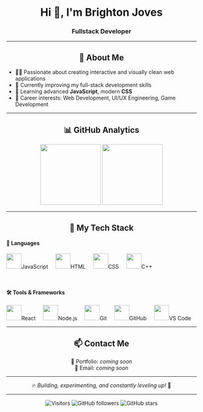 <h1 align="center">Hi 👋, I'm Brighton Joves</h1>
<h3 align="center">Fullstack Developer</h3>

---

<h2 align="center">🌟 About Me</h2>

- 👨‍💻 Passionate about creating interactive and visually clean web applications  
- 🔭 Currently improving my full-stack development skills  
- 🌱 Learning advanced **JavaScript**, modern **CSS**  
- 🎯 Career interests: Web Development, UI/UX Engineering, Game Development  

---

<h2 align="center">📊 GitHub Analytics</h2>

<div align="center">
  
  <img height="160em" src="https://github-readme-stats.vercel.app/api?username=tinobg&show_icons=true&theme=tokyonight&count_private=true" />
  
  <img height="160em" src="https://github-readme-stats.vercel.app/api/top-langs/?username=tinobg&layout=compact&theme=tokyonight" />

</div>

---

<h2 align="center">🧰 My Tech Stack</h2>

#### 🚀 Languages

  <img src="https://skillicons.dev/icons?i=js" height="40"/>JavaScript
  &nbsp;&nbsp;&nbsp;
  <img src="https://skillicons.dev/icons?i=html" height="40"/>HTML
  &nbsp;&nbsp;&nbsp;
  <img src="https://skillicons.dev/icons?i=css" height="40"/>CSS
  &nbsp;&nbsp;&nbsp;
  <img src="https://skillicons.dev/icons?i=cpp" height="40"/>C++
</div>

<br>

#### 🛠️ Tools & Frameworks

  <img src="https://skillicons.dev/icons?i=react" height="40"/>React
  &nbsp;&nbsp;&nbsp;
  <img src="https://skillicons.dev/icons?i=nodejs" height="40"/>Node.js
  &nbsp;&nbsp;&nbsp;
  <img src="https://skillicons.dev/icons?i=git" height="40"/>Git
  &nbsp;&nbsp;&nbsp;
  <img src="https://skillicons.dev/icons?i=github" height="40"/>GitHub
  &nbsp;&nbsp;&nbsp;
  <img src="https://skillicons.dev/icons?i=vscode" height="40"/>VS Code
</div>

---

<h2 align="center">📫 Contact Me</h2>

<p align="center">
  💼 Portfolio: <i>coming soon</i><br>
  📧 Email: <i>coming soon</i>
</p>

---

<div align="center">
  
🔥 <i>Building, experimenting, and constantly leveling up!</i> 🚀
  
</div>

---

<div align="center">

![Visitors](https://visitor-badge.laobi.icu/badge?page_id=tinobg)
![GitHub followers](https://img.shields.io/github/followers/tinobg?style=social)
![GitHub stars](https://img.shields.io/github/stars/tinobg?style=social)

</div>
